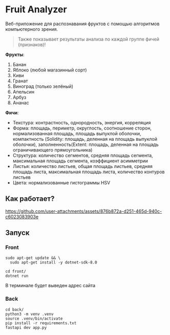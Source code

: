 # Fruit Analyzer

Веб-приложение для распознавания фруктов с помощью алгоритмов компьютерного зрения. 
> Также показывает результаты анализа по каждой группе фичей (признаков)!

**Фрукты**:
1. Банан
1. Яблоко (любой магазинный сорт)
1. Киви
1. Гранат
1. Виноград (только зелёный)
1. Апельсин
1. Арбуз
1. Ананас

**Фичи**:
- Текстура: контрастность, однородность, энергия, корреляция
- Форма: площадь, периметр, округлость, соотношение сторон, нормализованная площадь, площадь выпуклой оболочки, компактность (Solidity: площадь, деленная на площадь выпуклой оболочки), заполненность(Extent: площадь, деленная на площадь ограничивающего прямоугольника)
- Структура: количество сегментов, средняя площадь сегмента, максимальная площадь сегмента, коэффициент асимметрии
- Листья: количество листьев, общая площадь листьев, средняя площадь листа, максимальная площадь листа, количество контуров листьев
- Цвета: нормализованные гистограммы HSV

## Как работает?

https://github.com/user-attachments/assets/876b872a-d251-465d-940c-c6023083903e

## Запуск

### Front

```
sudo apt-get update && \
  sudo apt-get install -y dotnet-sdk-8.0
```

```
cd front/
dotnet run
```

В терминале будет выведен адрес сайта

### Back

```
cd back/
python3 -m venv .venv
source .venv/bin/activate
pip install -r requirements.txt
fastapi dev app.py
```
